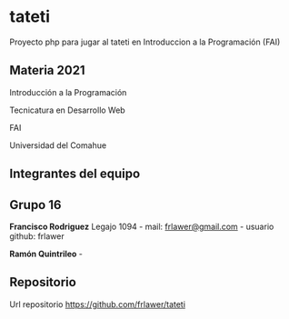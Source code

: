 # tateti

Proyecto php para jugar al tateti en Introduccion a la Programación (FAI)

## Materia 2021

Introducción a la Programación

Tecnicatura en Desarrollo Web

FAI

Universidad del Comahue

## Integrantes del equipo

## Grupo 16

**Francisco Rodriguez** Legajo 1094 - mail: frlawer@gmail.com - usuario github: frlawer

**Ramón Quintrileo** -

## Repositorio

Url repositorio https://github.com/frlawer/tateti
